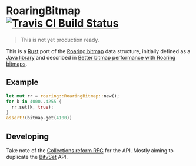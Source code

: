 # RoaringBitmap [![Travis CI Build Status][]][travis]

> This is not yet production ready.

This is a [Rust][] port of the [Roaring bitmap][] data structure, initially
defined as a [Java library][roaring-java] and described in [Better bitmap
performance with Roaring bitmaps][roaring-paper].

## Example

```rust
let mut rr = roaring::RoaringBitmap::new();
for k in 4000..4255 {
  rr.set(k, true);
}
assert!(bitmap.get(4100))
```

## Developing

Take note of the [Collections reform RFC][collections-rfc] for the API.  Mostly aiming to
duplicate the [BitvSet][] API.

[Travis CI Build Status]: https://img.shields.io/travis/Nemo157/roaring-rs.svg?style=flat-square
[travis]: https://travis-ci.org/Nemo157/roaring-rs
[Rust]: https://rust-lang.org
[Roaring bitmap]: http://roaringbitmap.org
[roaring-java]: https://github.com/lemire/RoaringBitmap
[roaring-paper]: http://arxiv.org/pdf/1402.6407v4
[collections-rfc]: https://github.com/rust-lang/rfcs/pull/235
[BitvSet]: http://doc.rust-lang.org/std/collections/bitv_set/struct.BitvSet.html

